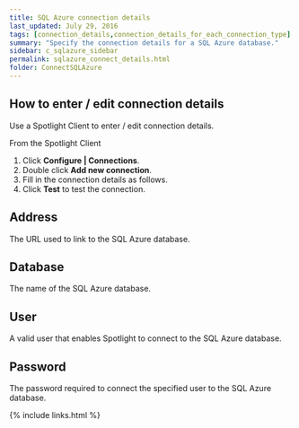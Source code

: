 ```yaml
---
title: SQL Azure connection details
last_updated: July 29, 2016
tags: [connection_details,connection_details_for_each_connection_type]
summary: "Specify the connection details for a SQL Azure database."
sidebar: c_sqlazure_sidebar
permalink: sqlazure_connect_details.html
folder: ConnectSQLAzure
---
```


## How to enter / edit connection details

Use a Spotlight Client to enter / edit connection details.

From the Spotlight Client

1.  Click **Configure \| Connections**.
2.  Double click **Add new connection**.
3.  Fill in the connection details as follows.
4.  Click **Test** to test the connection.



## Address

The URL used to link to the SQL Azure database.

## Database

The name of the SQL Azure database.

## User

A valid user that enables Spotlight to connect to the SQL Azure database.

## Password

The password required to connect the specified user to the SQL Azure database.


{% include links.html %}
